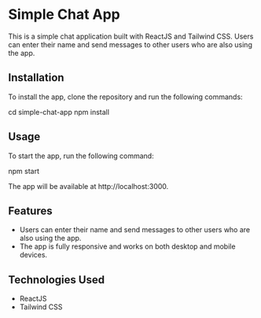 # Simple Chat App

This is a simple chat application built with ReactJS and Tailwind CSS. Users can enter their name and send messages to other users who are also using the app.

## Installation

To install the app, clone the repository and run the following commands:

cd simple-chat-app
npm install


## Usage

To start the app, run the following command:

npm start

The app will be available at http://localhost:3000.

## Features

- Users can enter their name and send messages to other users who are also using the app.
- The app is fully responsive and works on both desktop and mobile devices.

## Technologies Used

- ReactJS
- Tailwind CSS
